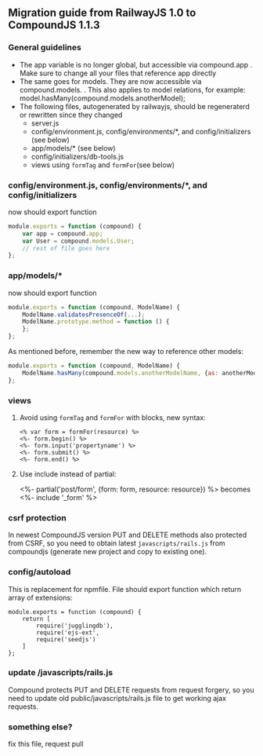 ## Migration guide from RailwayJS 1.0 to CompoundJS 1.1.3

### General guidelines

* The app variable is no longer global, but accessible via compound.app . Make sure to change all your files that reference app directly
* The same goes for models. They are now accessible via compound.models.<ModelName> . This also applies to model relations, for example: model.hasMany(compound.models.anotherModel);
* The following files, autogenerated by railwayjs, should be regeneraterd or rewritten since they changed
    * server.js
    * config/environment.js, config/environments/\*, and config/initializers (see below)
    * app/models/\* (see below)
    * config/initializers/db-tools.js
    * views using `formTag` and `formFor`(see below)

### config/environment.js, config/environments/\*, and config/initializers

now should export function

```javascript
module.exports = function (compound) {
    var app = compound.app;
    var User = compound.models.User;
    // rest of file goes here
};
```

### app/models/\*

now should export function

```javascript
module.exports = function (compound, ModelName) {
    ModelName.validatesPresenceOf(...);
    ModelName.prototype.method = function () {
    };
};
```

As mentioned before, remember the new way to reference other models:

```javascript
module.exports = function (compound, ModelName) {
    ModelName.hasMany(compound.models.anotherModelName, {as: anotherMode});
};
```

### views

1. Avoid using `formTag` and `formFor` with blocks, new syntax:

    ```
    <% var form = formFor(resource) %>
    <%- form.begin() %>
    <%- form.input('propertyname') %>
    <%- form.submit() %>
    <%- form.end() %>
    ```

2. Use include instead of partial:

    <%- partial('post/form', {form: form, resource: resource}) %>
    becomes
    <%- include '_form' %>

### csrf protection

In newest CompoundJS version PUT and DELETE methods also protected from CSRF,
so you need to obtain latest `javascripts/rails.js` 
from compoundjs (generate new project and copy to existing one).

### config/autoload

This is replacement for npmfile. File should export function which return array
of extensions:

    module.exports = function (compound) {
        return [
            require('jugglingdb'),
            require('ejs-ext',
            require('seedjs')
        ]
    };

### update /javascripts/rails.js

Compound protects PUT and DELETE requests from request forgery, so you need to
update old public/javascripts/rails.js file to get working ajax requests.

### something else?

fix this file, request pull
